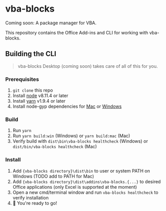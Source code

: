 # vba-blocks

Coming soon: A package manager for VBA.

This repository contains the Office Add-ins and CLI for working with vba-blocks.

## Building the CLI

> vba-blocks Desktop (coming soon) takes care of all of this for you.

### Prerequisites

1. `git clone` this repo
2. Install [node](https://www.nodejs.com/) v8.11.4 or later
3. Install [yarn](https://www.yarnpkg.com/) v1.9.4 or later
4. Install node-gyp dependencies for [Mac](https://github.com/nodejs/node-gyp#on-macos) or [Windows](https://github.com/nodejs/node-gyp#on-macos)

### Build

1. Run `yarn`
2. Run `yarn build:win` (Windows) or `yarn build:mac` (Mac)
3. Verify build with `dist\bin\vba-blocks healthcheck` (Windows) or `dist/bin/vba-blocks healthcheck` (Mac)

### Install

1. Add `{vba-blocks directory}\dist\bin` to user or system PATH on Windows (TODO add to PATH for Mac)
2. Add `{vba-blocks directory}\dist\addins\vba-blocks.{...}` to desired Office applications (only Excel is supported at the moment)
3. Open a new cmd/terminal window and run `vba-blocks healthcheck` to verify installation
4. :rocket: You're ready to go!
